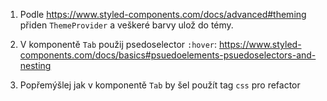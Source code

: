 1. Podle https://www.styled-components.com/docs/advanced#theming přiden `ThemeProvider` a veškeré barvy ulož do témy.

2. V komponentě `Tab` použij psedoselector `:hover`: https://www.styled-components.com/docs/basics#psuedoelements-psuedoselectors-and-nesting

3. Popřemýšlej jak v komponentě `Tab` by šel použít tag `css` pro refactor